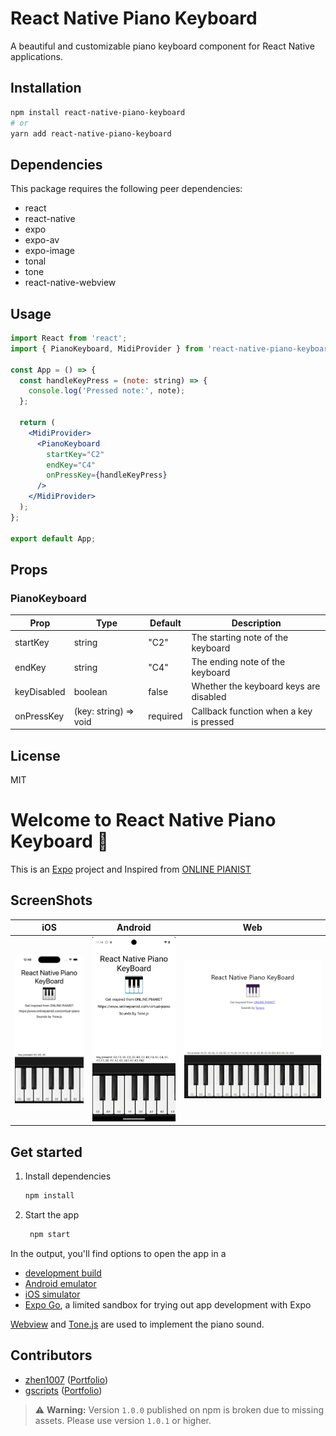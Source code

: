 # React Native Piano Keyboard

A beautiful and customizable piano keyboard component for React Native applications.

## Installation

```bash
npm install react-native-piano-keyboard
# or
yarn add react-native-piano-keyboard
```

## Dependencies

This package requires the following peer dependencies:
- react
- react-native
- expo
- expo-av
- expo-image
- tonal
- tone
- react-native-webview

## Usage

```jsx
import React from 'react';
import { PianoKeyboard, MidiProvider } from 'react-native-piano-keyboard';

const App = () => {
  const handleKeyPress = (note: string) => {
    console.log('Pressed note:', note);
  };

  return (
    <MidiProvider>
      <PianoKeyboard
        startKey="C2"
        endKey="C4"
        onPressKey={handleKeyPress}
      />
    </MidiProvider>
  );
};

export default App;
```

## Props

### PianoKeyboard

| Prop | Type | Default | Description |
|------|------|---------|-------------|
| startKey | string | "C2" | The starting note of the keyboard |
| endKey | string | "C4" | The ending note of the keyboard |
| keyDisabled | boolean | false | Whether the keyboard keys are disabled |
| onPressKey | (key: string) => void | required | Callback function when a key is pressed |

## License

MIT

# Welcome to React Native Piano Keyboard 👋
This is an [Expo](https://expo.dev/) project and Inspired from [ONLINE PIANIST](https://www.onlinepianist.com/virtual-piano)

## ScreenShots
| iOS | Android | Web |
| ----------- | ----------- | ----------- |
| ![Screenshot of React Native Piano Keyboard for iOS](./images/ios.png) | ![Screenshot of React Native Piano Keyboard for Android](./images/android.png) | ![Screenshot of React Native Piano Keyboard for web](./images/web.png) |

## Get started
1. Install dependencies

   ```bash
   npm install
   ```

2. Start the app

   ```bash
    npm start
   ```

In the output, you'll find options to open the app in a

- [development build](https://docs.expo.dev/develop/development-builds/introduction/)
- [Android emulator](https://docs.expo.dev/workflow/android-studio-emulator/)
- [iOS simulator](https://docs.expo.dev/workflow/ios-simulator/)
- [Expo Go](https://expo.dev/go), a limited sandbox for trying out app development with Expo

[Webview](https://github.com/react-native-webview/react-native-webview) and [Tone.js](https://tonejs.github.io/) are used to implement the piano sound.

## Contributors

- [zhen1007](https://github.com/zhen1007) ([Portfolio](https://zhen-portfolio.vercel.app/))
- [gscripts](https://github.com/grnsmn) ([Portfolio](https://simoneguarnuccio.vercel.app/))

> ⚠️ **Warning:** Version `1.0.0` published on npm is broken due to missing assets. Please use version `1.0.1` or higher.
